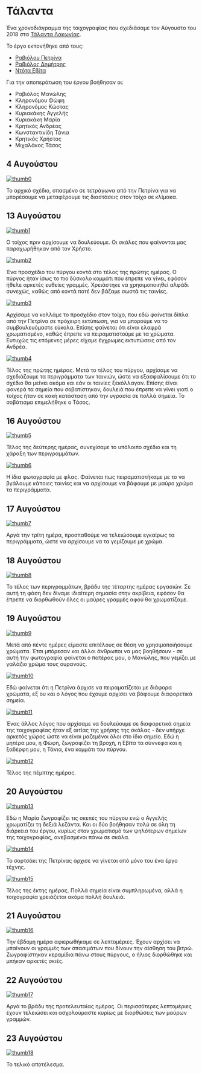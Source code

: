 [img0]: assets/IMG_20180804_999999.png
[thumb0]: assets/thumb.IMG_20180804_999999.png
[img1]: assets/IMG_20180813_170413.jpg
[thumb1]: assets/thumb.IMG_20180813_170413.jpg
[img2]: assets/IMG_20180813_185056.jpg
[thumb2]: assets/thumb.IMG_20180813_185056.jpg
[img3]: assets/IMG_20180813_185102.jpg
[thumb3]: assets/thumb.IMG_20180813_185102.jpg
[img4]: assets/IMG_20180813_205256.jpg
[thumb4]: assets/thumb.IMG_20180813_205256.jpg
[img5]: assets/IMG_20180816_210752.jpg
[thumb5]: assets/thumb.IMG_20180816_210752.jpg
[img6]: assets/IMG_20180816_210801.jpg
[thumb6]: assets/thumb.IMG_20180816_210801.jpg
[img7]: assets/IMG_20180817_211039.jpg
[thumb7]: assets/thumb.IMG_20180817_211039.jpg
[img8]: assets/IMG_20180818_210906.jpg
[thumb8]: assets/thumb.IMG_20180818_210906.jpg
[img9]: assets/IMG_20180819_185344.jpg
[thumb9]: assets/thumb.IMG_20180819_185344.jpg
[img10]: assets/IMG_20180819_202646.jpg
[thumb10]: assets/thumb.IMG_20180819_202646.jpg
[img11]: assets/IMG_20180819_202650.jpg
[thumb11]: assets/thumb.IMG_20180819_202650.jpg
[img12]: assets/IMG_20180819_205420.jpg
[thumb12]: assets/thumb.IMG_20180819_205420.jpg
[img13]: assets/IMG_20180820_200454.jpg
[thumb13]: assets/thumb.IMG_20180820_200454.jpg
[img14]: assets/IMG_20180820_200456.jpg
[thumb14]: assets/thumb.IMG_20180820_200456.jpg
[img15]: assets/IMG_20180820_211107.jpg
[thumb15]: assets/thumb.IMG_20180820_211107.jpg
[img16]: assets/IMG_20180821_200746.jpg
[thumb16]: assets/thumb.IMG_20180821_200746.jpg
[img17]: assets/IMG_20180822_205728.jpg
[thumb17]: assets/thumb.IMG_20180822_205728.jpg
[img18]: assets/IMG_20180823_194507.jpg
[thumb18]: assets/thumb.IMG_20180823_194507.jpg
[img19]: assets/IMG_20180823_194510.jpg
[thumb19]: assets/thumb.IMG_20180823_194510.jpg

# Τάλαντα

Ένα χρονοδιάγραμμα της τοιχογραφίας που σχεδιάσαμε τον Αύγουστο του 2018 στα [Τάλαντα Λακωνίας](https://goo.gl/maps/8PnM3Q719p72).

Το έργο εκπονήθηκε από τους:

- [Ραβιόλου Πετρίνα](https://www.facebook.com/Pietra.Dathene.Lo.Raviolo)
- [Ραβιόλος Δημήτρης](https://www.facebook.com/TheioVrefos)
- [Ντότα Εβίτα](https://www.facebook.com/evita.bloo)

Για την αποπεράτωση του έργου βοήθησαν οι:

- Ραβιόλος Μανώλης
- Κληρονόμου Φώφη
- Κληρονόμος Κώστας
- Κυριακάκης Αγγελής
- Κυριακάκη Μαρία
- Κρητικός Ανδρέας
- Κωνσταντινίδη Τάνια
- Κρητικός Χρήστος
- Μιχαλάκος Τάσος

##  4 Αυγούστου

[![thumb0]][img0]

Το αρχικό σχέδιο, σπασμένο σε τετράγωνα από την Πετρίνα για να μπορέσουμε να μεταφέρουμε τις διαστάσεις στον τοίχο σε κλίμακα.

## 13 Αυγούστου

[![thumb1]][img1]

Ο τοίχος πριν αρχίσουμε να δουλεύουμε. Οι σκάλες που φαίνονται μας παραχωρήθηκαν από τον Χρήστο.

[![thumb2]][img2]

Ένα προσχέδιο του πύργου κοντά στο τέλος της πρώτης ημέρας. Ο πύργος ήταν ίσως το πιο δύσκολο κομμάτι που έπρεπε να γίνει, εφόσον ήθελε αρκετές ευθείες γραμμές. Χρειάστηκε να χρησιμοποιηθεί αλφάδι συνεχώς, καθώς από κοντά ποτέ δεν βάζαμε σωστά τις ταινίες.

[![thumb3]][img3]

Αρχίσαμε να κολλάμε το προσχέδιο στον τοίχο, που εδώ φαίνεται δίπλα από την Πετρίνα σε πρόχειρη εκτύπωση, για να μπορούμε να το συμβουλευόμαστε εύκολα. Επίσης φαίνεται ότι είναι ελαφρά χρωματισμένο, καθώς έπρεπε να πειραματιστούμε με τα χρώματα. Ευτυχώς τις επόμενες μέρες είχαμε έγχρωμες εκτυπώσεις από τον Ανδρέα.

[![thumb4]][img4]

Τέλος της πρώτης ημέρας. Μετά το τέλος του πύργου, αρχίσαμε να σχεδιάζουμε τα περιγράμματα των ταινιών, ώστε να εξασφαλίσουμε ότι το σχέδιο θα μείνει ακόμα και εάν οι ταινίες ξεκόλλαγαν. Επίσης έίναι φανερά τα σημεία που σοβατίστηκαν, δουλειά που έπρεπε να γίνει γιατί ο τοίχος ήταν σε κακή κατάσταση από την υγρασία σε πολλά σημεία. Το σοβάτισμα επιμελήθηκε ο Τάσος.

## 16 Αυγούστου

[![thumb5]][img5]

Τέλος της δεύτερης ημέρας, συνεχίσαμε το υπόλοιπο σχέδιο και τη χάραξη των περιγραμμάτων.

[![thumb6]][img6]

Η ίδια φωτογραφία με φλας. Φαίνεται πως πειραματιστήκαμε με το να βγάλουμε κάποιες ταινίες και να αρχίσουμε να βάφουμε με μαύρο χρώμα τα περιγράμματα.

## 17 Αυγούστου

[![thumb7]][img7]

Αργά την τρίτη ημέρα, προσπαθούμε να τελειώσουμε εγκαίρως τα περιγράμματα, ώστε να αρχίσουμε να τα γεμίζουμε με χρώμα.

## 18 Αυγούστου

[![thumb8]][img8]

Το τέλος των περιγραμμάτων, βράδυ της τέταρτης ημέρας εργασιών. Σε αυτή τη φάση δεν δίναμε ιδιαίτερη σημασία στην ακρίβεια, εφόσον θα έπρεπε να διορθωθούν όλες οι μαύρες γραμμές αφού θα χρωματίζαμε.

## 19 Αυγούστου

[![thumb9]][img9]

Μετά από πέντε ημέρες είμαστε επιτέλους σε θέση να χρησιμοποιήσουμε χρώματα. Έτσι μπόρεσαν και άλλοι άνθρωποι να μας βοηθήσουν - σε αυτή την φωτογραφία φαίνεται ο πατέρας μου, ο Μανώλης, που γεμίζει με γαλάζιο χρώμα τους ουρανούς.

[![thumb10]][img10]

Εδώ φαίνεται ότι η Πετρίνα άρχισε να πειραματίζεται με διάφορα χρώματα, εξ ου και ο λόγος που έχουμε αρχίσει να βάφουμε διαφορετικά σημεία.

[![thumb11]][img11]

Ένας άλλος λόγος που αρχίσαμε να δουλεύουμε σε διαφορετικά σημεία της τοιχογραφίας ήταν εξ αιτίας της χρήσης της σκάλας - δεν υπήρχε αρκετός χώρος ώστε να είναι μαζεμένοι όλοι στο ίδιο σημείο. Εδώ η μητέρα μου, η Φώφη, ζωγραφίζει τη βροχή, η Εβίτα τα σύννεφα και η ξαδέρφη μου, η Τάνια, ένα κομμάτι του πύργου.

[![thumb12]][img12]

Τέλος της πέμπτης ημέρας.

## 20 Αυγούστου

[![thumb13]][img13]

Εδώ η Μαρία ζωγραφίζει τις σκεπές του πύργου ενώ ο Αγγελής χρωματίζει τη δεξιά λεζάντα. Και οι δύο βοήθησαν πολύ σε όλη τη διάρκεια του έργου, κυρίως στον χρωματισμό των ψηλότερων σημείων της τοιχογραφίας, ανεβασμένοι πάνω σε σκάλα.

[![thumb14]][img14]

Το σορτσάκι της Πετρίνας άρχισε να γίνεται από μόνο του ένα έργο τέχνης.

[![thumb15]][img15]

Τέλος της έκτης ημέρας. Πολλά σημεία είναι συμπληρωμένα, αλλά η τοιχογραφία χρειάζεται ακόμα πολλή δουλειά.

## 21 Αυγούστου

[![thumb16]][img16]

Την έβδομη ημέρα αφιερωθήκαμε σε λεπτομέριες. Έχουν αρχίσει να μπαίνουν οι γραμμές των σπασιμάτων που δίνουν την αίσθηση του βιτρώ. Ζωγραφίστηκαν κεραμίδια πάνω στους πύργους, ο ήλιος διορθώθηκε και μπήκαν αρκετές σκιές.

## 22 Αυγούστου

[![thumb17]][img17]

Αργά το βράδυ της προτελευταίας ημέρας. Οι περισσότερες λεπτομέριες έχουν τελειώσει και ασχολούμαστε κυρίως με διορθώσεις των μαύρων γραμμών.

## 23 Αυγούστου

[![thumb18]][img18]

Το τελικό αποτέλεσμα.
